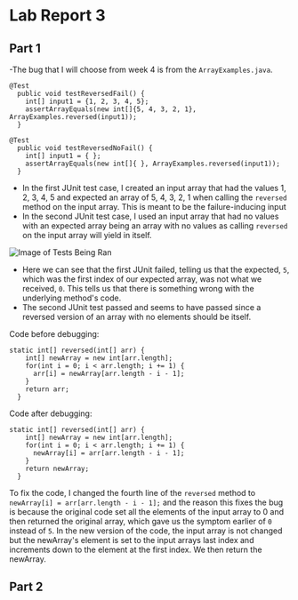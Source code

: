 # **Lab Report 3**

## Part 1 <br/>

-The bug that I will choose from week 4 is from the `ArrayExamples.java`. 

```
@Test
  public void testReversedFail() {
    int[] input1 = {1, 2, 3, 4, 5};
    assertArrayEquals(new int[]{5, 4, 3, 2, 1}, ArrayExamples.reversed(input1));
  }
```
```
@Test
  public void testReversedNoFail() {
    int[] input1 = { };
    assertArrayEquals(new int[]{ }, ArrayExamples.reversed(input1));
  }
```
- In the first JUnit test case, I created an input array that had the values 1, 2, 3, 4, 5 and expected an array of 5, 4, 3, 2, 1 when calling the `reversed` method on the input array. This is meant to be the failure-inducing input
- In the second JUnit test case, I used an input array that had no values with an expected array being an array with no values as calling `reversed` on the input array will yield in itself. 

![Image of Tests Being Ran](images/week5_1)
- Here we can see that the first JUnit failed, telling us that the expected, `5`, which was the first index of our expected array, was not what we received, `0`. This tells us that there is something wrong with the underlying method's code.
- The second JUnit test passed and seems to have passed since a reversed version of an array with no elements should be itself. 

Code before debugging: </br>
```
static int[] reversed(int[] arr) {
    int[] newArray = new int[arr.length];
    for(int i = 0; i < arr.length; i += 1) {
      arr[i] = newArray[arr.length - i - 1];
    }
    return arr;
  }
```
Code after debugging: </br>
```
static int[] reversed(int[] arr) {
    int[] newArray = new int[arr.length];
    for(int i = 0; i < arr.length; i += 1) {
      newArray[i] = arr[arr.length - i - 1];
    }
    return newArray;
  }
```

To fix the code, I changed the fourth line of the `reversed` method to `newArray[i] = arr[arr.length - i - 1];` and the reason this fixes the bug is because 
the original code set all the elements of the input array to 0 and then returned the original array, which gave us the symptom earlier of `0` instead of `5`.
In the new version of the code, the input array is not changed but the newArray's element is set to the input arrays last index and increments down to the element at the first index. We then return the newArray. </br>

## Part 2 </br>


